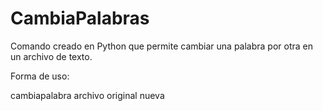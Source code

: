 # CambiaPalabras
Comando creado en Python que permite cambiar una palabra por otra en un archivo de texto.

Forma de uso:

cambiapalabra archivo original nueva


